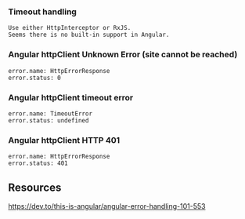 ### Timeout handling
	Use either HttpInterceptor or RxJS.
 	Seems there is no built-in support in Angular.
  
### Angular httpClient Unknown Error (site cannot be reached)
	error.name: HttpErrorResponse	
 	error.status: 0
### Angular httpClient timeout error
	error.name: TimeoutError
 	error.status: undefined
### Angular httpClient HTTP 401
	error.name: HttpErrorResponse
 	error.status: 401

## Resources
https://dev.to/this-is-angular/angular-error-handling-101-553  
